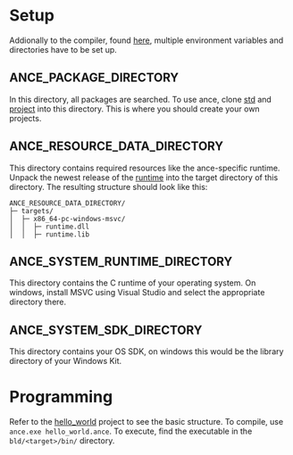 # Setup

Addionally to the compiler, found [here](https://github.com/jeanpmathes/ance), multiple environment variables and directories have to be set up. 

## ANCE_PACKAGE_DIRECTORY 

In this directory, all packages are searched.
To use ance, clone [std](https://github.com/ance-lang/std) and [project](https://github.com/ance-lang/project) into this directory.
This is where you should create your own projects. 

## ANCE_RESOURCE_DATA_DIRECTORY

This directory contains required resources like the ance-specific runtime.
Unpack the newest release of the [runtime](https://github.com/ance-lang/runtime) into the target directory of this directory.
The resulting structure should look like this:

```
ANCE_RESOURCE_DATA_DIRECTORY/
├─ targets/
│  ├─ x86_64-pc-windows-msvc/
│  │  ├─ runtime.dll
│  │  ├─ runtime.lib

```

## ANCE_SYSTEM_RUNTIME_DIRECTORY

This directory contains the C runtime of your operating system. 
On windows, install MSVC using Visual Studio and select the appropriate directory there.

## ANCE_SYSTEM_SDK_DIRECTORY

This directory contains your OS SDK, on windows this would be the library directory of your Windows Kit. 

# Programming 

Refer to the [hello_world](https://github.com/ance-lang/hello_world) project to see the basic structure.
To compile, use `ance.exe hello_world.ance`.
To execute, find the executable in the `bld/<target>/bin/` directory.

